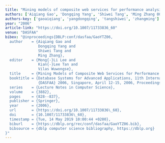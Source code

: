 ```yaml
---
title: "Mining models of composite web services for performance analysis"
authors: ['Aiqiang Gao', 'Dongqing Yang', 'Shiwei Tang', 'Ming Zhang 0004']
authors-key: ['gaoaiqiang', 'yangdongqing', 'tangshiwei', 'zhangming']
year: "2006"
article-link: "https://doi.org/10.1007/11733836_60"
venue: "DASFAA"
bibex: "@inproceedings{DBLP:conf/dasfaa/GaoYTZ06,
  author    = {Aiqiang Gao and
               Dongqing Yang and
               Shiwei Tang and
               Ming Zhang},
  editor    = {Mong{-}Li Lee and
               Kian{-}Lee Tan and
               Vilas Wuwongse},
  title     = {Mining Models of Composite Web Services for Performance Analysis},
  booktitle = {Database Systems for Advanced Applications, 11th International Conference,
               {DASFAA} 2006, Singapore, April 12-15, 2006, Proceedings},
  series    = {Lecture Notes in Computer Science},
  volume    = {3882},
  pages     = {828--837},
  publisher = {Springer},
  year      = {2006},
  url       = {https://doi.org/10.1007/11733836\_60},
  doi       = {10.1007/11733836\_60},
  timestamp = {Tue, 14 May 2019 10:00:44 +0200},
  biburl    = {https://dblp.org/rec/conf/dasfaa/GaoYTZ06.bib},
  bibsource = {dblp computer science bibliography, https://dblp.org}
}"
---
```

